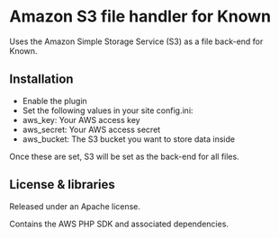 Amazon S3 file handler for Known
================================

Uses the Amazon Simple Storage Service (S3) as a file back-end for Known.

Installation
------------

* Enable the plugin
* Set the following values in your site config.ini:
 * aws_key: Your AWS access key
 * aws_secret: Your AWS access secret
 * aws_bucket: The S3 bucket you want to store data inside

Once these are set, S3 will be set as the back-end for all files.

License & libraries
-------------------

Released under an Apache license.

Contains the AWS PHP SDK and associated dependencies.
